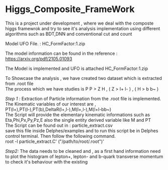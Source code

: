 # Higgs_Composite_FrameWork
This is a project under development , where we deal with the composte higgs framewrok and try to see it's analysis implementation using different algorithms such as BDT,DNN and conventional cut and count
<br/>

Model UFO File. : HC_FormFactor:1.zip <br/>

The model information can be found in the reference : https://arxiv.org/pdf/2105.01093 <br/>

The Model is implemented and UFO is attached HC_FormFactor:1.zip <br/>

To Showcase the analysis , we have created two dataset which is extracted from .root file <br/>
The process which we have studies is P P > Z H , ( Z > l+ l- ) , ( H > b b~ )

*Step 1 :* Extraction of Particle information from the .root file is implemented. The Kinematic variables of our interest are , PT(l+),PT(l-),PT(b),DeltaR(l+,l-),M(l+,l-),M(l+l-bb~) <br/>
The Script will provide the elementary kinematic informations such as Eta,Phi,Px,Py,Pz,E also the single entity derived variable like M and PT <br/>
The Script can be found out in : particle_extract.csv <br/>
save this file inside Delphes/examples and to run this script be in Delphes control terminal. Then follow the following command.<br/>
root -l particle_extract.C' ("/path/to/root/.root")' <br/>

*Step2:* The data needs to be cleaned and , as a first hand information need to plot the histogram of lepton+, lepton- and b-quark transverse momentum to check it's behaviour with the existing 

